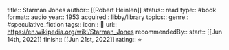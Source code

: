 title:: Starman Jones
author:: [[Robert Heinlen]]
status:: read
type:: #book
format:: audio
year:: 1953
acquired:: libby/library
topics::
genre:: #speculative_fiction 
tags::
icon:: 📖
url:: https://en.wikipedia.org/wiki/Starman_Jones
recommendedBy::
start:: [[Jun 14th, 2022]] 
finish:: [[Jun 21st, 2022]] 
rating:: ⭐️
